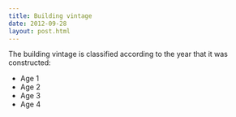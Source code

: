 ```yaml
---
title: Building vintage
date: 2012-09-28
layout: post.html
---
```


The building vintage is classified according to the year that it was constructed:
- Age 1
- Age 2
- Age 3
- Age 4


